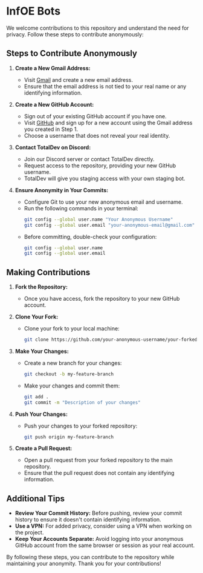 # InfOE Bots

We welcome contributions to this repository and understand the need for privacy. Follow these steps to contribute anonymously:

## Steps to Contribute Anonymously

1. **Create a New Gmail Address:**
    - Visit [Gmail](https://mail.google.com/) and create a new email address.
    - Ensure that the email address is not tied to your real name or any identifying information.

2. **Create a New GitHub Account:**
    - Sign out of your existing GitHub account if you have one.
    - Visit [GitHub](https://github.com/) and sign up for a new account using the Gmail address you created in Step 1.
    - Choose a username that does not reveal your real identity.

3. **Contact TotalDev on Discord:**
    - Join our Discord server or contact TotalDev directly.
    - Request access to the repository, providing your new GitHub username.
    - TotalDev will give you staging access with your own staging bot.

4. **Ensure Anonymity in Your Commits:**
    - Configure Git to use your new anonymous email and username.
    - Run the following commands in your terminal:
      ```sh
      git config --global user.name "Your Anonymous Username"
      git config --global user.email "your-anonymous-email@gmail.com"
      ```
    - Before committing, double-check your configuration:
      ```sh
      git config --global user.name
      git config --global user.email
      ```

## Making Contributions

1. **Fork the Repository:**
    - Once you have access, fork the repository to your new GitHub account.

2. **Clone Your Fork:**
    - Clone your fork to your local machine:
      ```sh
      git clone https://github.com/your-anonymous-username/your-forked-repo.git
      ```

3. **Make Your Changes:**
    - Create a new branch for your changes:
      ```sh
      git checkout -b my-feature-branch
      ```
    - Make your changes and commit them:
      ```sh
      git add .
      git commit -m "Description of your changes"
      ```

4. **Push Your Changes:**
    - Push your changes to your forked repository:
      ```sh
      git push origin my-feature-branch
      ```

5. **Create a Pull Request:**
    - Open a pull request from your forked repository to the main repository.
    - Ensure that the pull request does not contain any identifying information.

## Additional Tips

- **Review Your Commit History:** Before pushing, review your commit history to ensure it doesn't contain identifying information.
- **Use a VPN:** For added privacy, consider using a VPN when working on the project.
- **Keep Your Accounts Separate:** Avoid logging into your anonymous GitHub account from the same browser or session as your real account.

By following these steps, you can contribute to the repository while maintaining your anonymity. Thank you for your contributions!
